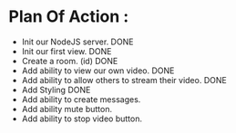 # Plan Of Action : 

- Init our NodeJS server. DONE
- Init our first view. DONE
- Create a room. (id) DONE
- Add ability to view our own video. DONE
- Add ability to allow others to stream their video. DONE
- Add Styling DONE
- Add ability to create messages.
- Add ability mute button.
- Add ability to stop video button.
